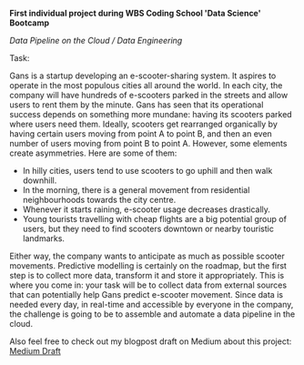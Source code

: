 **First individual project during WBS Coding School 'Data Science' Bootcamp**

*Data Pipeline on the Cloud / Data Engineering*

Task:

Gans is a startup developing an e-scooter-sharing system. It aspires to operate in the most populous cities all around the world. In each city, the company will have hundreds of e-scooters parked in the streets and allow users to rent them by the minute.
Gans has seen that its operational success depends on something more mundane: having its scooters parked where users need them.
Ideally, scooters get rearranged organically by having certain users moving from point A to point B, and then an even number of users moving from point B to point A. However, some elements create asymmetries. Here are some of them:
- In hilly cities, users tend to use scooters to go uphill and then walk downhill.
- In the morning, there is a general movement from residential neighbourhoods towards the city centre.
- Whenever it starts raining, e-scooter usage decreases drastically.
- Young tourists travelling with cheap flights are a big potential group of users, but they need to find scooters downtown or nearby touristic landmarks.

Either way, the company wants to anticipate as much as possible scooter movements. Predictive modelling is certainly on the roadmap, but the first step is to collect more data, transform it and store it appropriately. This is where you come in: your task will be to collect data from external sources that can potentially help Gans predict e-scooter movement. Since data is needed every day, in real-time and accessible by everyone in the company, the challenge is going to be to assemble and automate a data pipeline in the cloud.


Also feel free to check out my blogpost draft on Medium about this project: [Medium Draft](https://medium.com/@83sabrinareimann/data-engineering-my-first-time-6fa5748967da)
